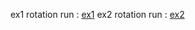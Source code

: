 ex1 rotation run : [ex1](https://tuanpham2xx3.github.io/gametrainning/phase1/mathphysic/rotation/ex1.rotation.html)
ex2 rotation run : [ex2](https://tuanpham2xx3.github.io/gametrainning/phase1/mathphysic/rotation/ex2.html)

